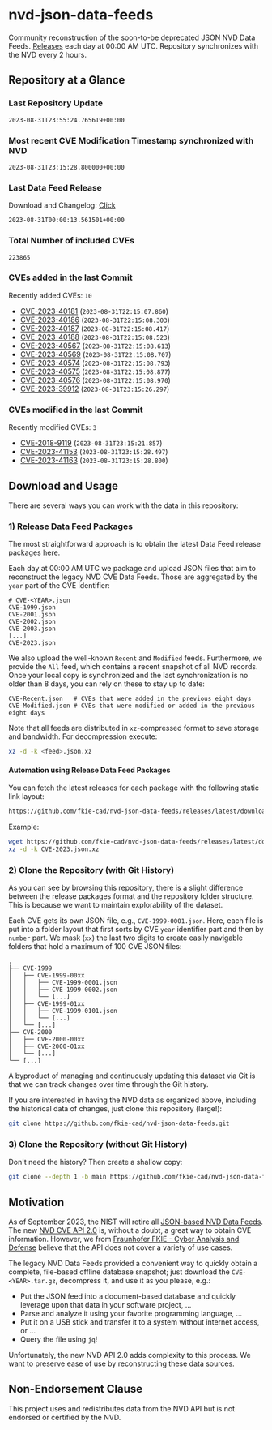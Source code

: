 # nvd-json-data-feeds

Community reconstruction of the soon-to-be deprecated JSON NVD Data Feeds. 
[Releases](https://github.com/fkie-cad/nvd-json-data-feeds/releases/latest) each day at 00:00 AM UTC.
Repository synchronizes with the NVD every 2 hours.

## Repository at a Glance

### Last Repository Update

```plain
2023-08-31T23:55:24.765619+00:00
```

### Most recent CVE Modification Timestamp synchronized with NVD

```plain
2023-08-31T23:15:28.800000+00:00
```

### Last Data Feed Release

Download and Changelog: [Click](https://github.com/fkie-cad/nvd-json-data-feeds/releases/latest)

```plain
2023-08-31T00:00:13.561501+00:00
```

### Total Number of included CVEs

```plain
223865
```

### CVEs added in the last Commit

Recently added CVEs: `10`

* [CVE-2023-40181](CVE-2023/CVE-2023-401xx/CVE-2023-40181.json) (`2023-08-31T22:15:07.860`)
* [CVE-2023-40186](CVE-2023/CVE-2023-401xx/CVE-2023-40186.json) (`2023-08-31T22:15:08.303`)
* [CVE-2023-40187](CVE-2023/CVE-2023-401xx/CVE-2023-40187.json) (`2023-08-31T22:15:08.417`)
* [CVE-2023-40188](CVE-2023/CVE-2023-401xx/CVE-2023-40188.json) (`2023-08-31T22:15:08.523`)
* [CVE-2023-40567](CVE-2023/CVE-2023-405xx/CVE-2023-40567.json) (`2023-08-31T22:15:08.613`)
* [CVE-2023-40569](CVE-2023/CVE-2023-405xx/CVE-2023-40569.json) (`2023-08-31T22:15:08.707`)
* [CVE-2023-40574](CVE-2023/CVE-2023-405xx/CVE-2023-40574.json) (`2023-08-31T22:15:08.793`)
* [CVE-2023-40575](CVE-2023/CVE-2023-405xx/CVE-2023-40575.json) (`2023-08-31T22:15:08.877`)
* [CVE-2023-40576](CVE-2023/CVE-2023-405xx/CVE-2023-40576.json) (`2023-08-31T22:15:08.970`)
* [CVE-2023-39912](CVE-2023/CVE-2023-399xx/CVE-2023-39912.json) (`2023-08-31T23:15:26.297`)


### CVEs modified in the last Commit

Recently modified CVEs: `3`

* [CVE-2018-9119](CVE-2018/CVE-2018-91xx/CVE-2018-9119.json) (`2023-08-31T23:15:21.857`)
* [CVE-2023-41153](CVE-2023/CVE-2023-411xx/CVE-2023-41153.json) (`2023-08-31T23:15:28.497`)
* [CVE-2023-41163](CVE-2023/CVE-2023-411xx/CVE-2023-41163.json) (`2023-08-31T23:15:28.800`)


## Download and Usage

There are several ways you can work with the data in this repository:

### 1) Release Data Feed Packages

The most straightforward approach is to obtain the latest Data Feed release packages [here](https://github.com/fkie-cad/nvd-json-data-feeds/releases/latest).

Each day at 00:00 AM UTC we package and upload JSON files that aim to reconstruct the legacy NVD CVE Data Feeds.
Those are aggregated by the `year` part of the CVE identifier:

```
# CVE-<YEAR>.json
CVE-1999.json
CVE-2001.json
CVE-2002.json
CVE-2003.json
[...]
CVE-2023.json
```

We also upload the well-known `Recent` and `Modified` feeds.
Furthermore, we provide the `All` feed, which contains a recent snapshot of all NVD records.
Once your local copy is synchronized and the last synchronization is no older than 8 days, you can rely on these to stay up to date:

```plain
CVE-Recent.json   # CVEs that were added in the previous eight days
CVE-Modified.json # CVEs that were modified or added in the previous eight days
```

Note that all feeds are distributed in `xz`-compressed format to save storage and bandwidth.
For decompression execute:

```sh
xz -d -k <feed>.json.xz
```


#### Automation using Release Data Feed Packages

You can fetch the latest releases for each package with the following static link layout:

```sh
https://github.com/fkie-cad/nvd-json-data-feeds/releases/latest/download/CVE-<YEAR>.json.xz
```

Example:

```sh
wget https://github.com/fkie-cad/nvd-json-data-feeds/releases/latest/download/CVE-2023.json.xz
xz -d -k CVE-2023.json.xz
```

### 2) Clone the Repository (with Git History)

As you can see by browsing this repository, there is a slight difference between the release packages format and the repository folder structure.
This is because we want to maintain explorability of the dataset.

Each CVE gets its own JSON file, e.g., `CVE-1999-0001.json`.
Here, each file is put into a folder layout that first sorts by CVE `year` identifier part and then by `number` part.
We mask (`xx`) the last two digits to create easily navigable folders that hold a maximum of 100 CVE JSON files:

```plain
.
├── CVE-1999
│   ├── CVE-1999-00xx
│   │   ├── CVE-1999-0001.json
│   │   ├── CVE-1999-0002.json
│   │   └── [...]
│   ├── CVE-1999-01xx
│   │   ├── CVE-1999-0101.json
│   │   └── [...]
│   └── [...]
├── CVE-2000
│   ├── CVE-2000-00xx
│   ├── CVE-2000-01xx
│   └── [...]
└── [...]
```

A byproduct of managing and continuously updating this dataset via Git is that we can track changes over time through the Git history.

If you are interested in having the NVD data as organized above, including the historical data of changes, just clone this repository (large!):

```sh
git clone https://github.com/fkie-cad/nvd-json-data-feeds.git
```

### 3) Clone the Repository (without Git History)

Don't need the history? Then create a shallow copy:

```sh
git clone --depth 1 -b main https://github.com/fkie-cad/nvd-json-data-feeds.git
```

## Motivation

As of September 2023, the NIST will retire all [JSON-based NVD Data Feeds](https://nvd.nist.gov/vuln/data-feeds#divRetirementBanner-1).
The new [NVD CVE API 2.0](https://nvd.nist.gov/developers/vulnerabilities) is, without a doubt, a great way to obtain CVE information.
However, we from [Fraunhofer FKIE - Cyber Analysis and Defense](https://www.fkie.fraunhofer.de/en/departments/cad.html) believe that the API does not cover a variety of use cases.

The legacy NVD Data Feeds provided a convenient way to quickly obtain a complete, file-based offline database snapshot; just download the `CVE-<YEAR>.tar.gz`, decompress it, and use it as you please, e.g.:

* Put the JSON feed into a document-based database and quickly leverage upon that data in your software project, ...
* Parse and analyze it using your favorite programming language, ...
* Put it on a USB stick and transfer it to a system without internet access, or ...
* Query the file using `jq`!

Unfortunately, the new NVD API 2.0 adds complexity to this process.
We want to preserve ease of use by reconstructing these data sources.

## Non-Endorsement Clause

This project uses and redistributes data from the NVD API but is not endorsed or certified by the NVD.